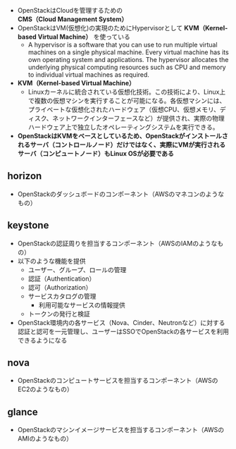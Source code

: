 - OpenStackはCloudを管理するための**CMS（Cloud Management System）**
- OpenStackはVM(仮想化)の実現のためにHypervisorとして **KVM（Kernel-based Virtual Machine）** を使っている
  - A hypervisor is a software that you can use to run multiple virtual machines on a single physical machine. Every virtual machine has its own operating system and applications. The hypervisor allocates the underlying physical computing resources such as CPU and memory to individual virtual machines as required.
- **KVM（Kernel-based Virtual Machine）**
  - Linuxカーネルに統合されている仮想化技術。この技術により、Linux上で複数の仮想マシンを実行することが可能になる。各仮想マシンには、プライベートな仮想化されたハードウェア（仮想CPU、仮想メモリ、ディスク、ネットワークインターフェースなど）が提供され、実際の物理ハードウェア上で独立したオペレーティングシステムを実行できる。
- **OpenStackはKVMをベースとしているため、OpenStackがインストールされるサーバ（コントロールノード）だけではなく、実際にVMが実行されるサーバ（コンピュートノード）もLinux OSが必要である**

## horizon
- OpenStackのダッシュボードのコンポーネント（AWSのマネコンのようなもの）

## keystone
- OpenStackの認証周りを担当するコンポーネント（AWSのIAMのようなもの）
- 以下のような機能を提供
  - ユーザー、グループ、ロールの管理
  - 認証（Authentication）
  - 認可（Authorization）
  - サービスカタログの管理
    - 利用可能なサービスの情報提供
  - トークンの発行と検証
- OpenStack環境内の各サービス（Nova、Cinder、Neutronなど）に対する認証と認可を一元管理し、ユーザーはSSOでOpenStackの各サービスを利用できるようになる

## nova
- OpenStackのコンピュートサービスを担当するコンポーネント（AWSのEC2のようなもの）

## glance
- OpenStackのマシンイメージサービスを担当するコンポーネント（AWSのAMIのようなもの）
